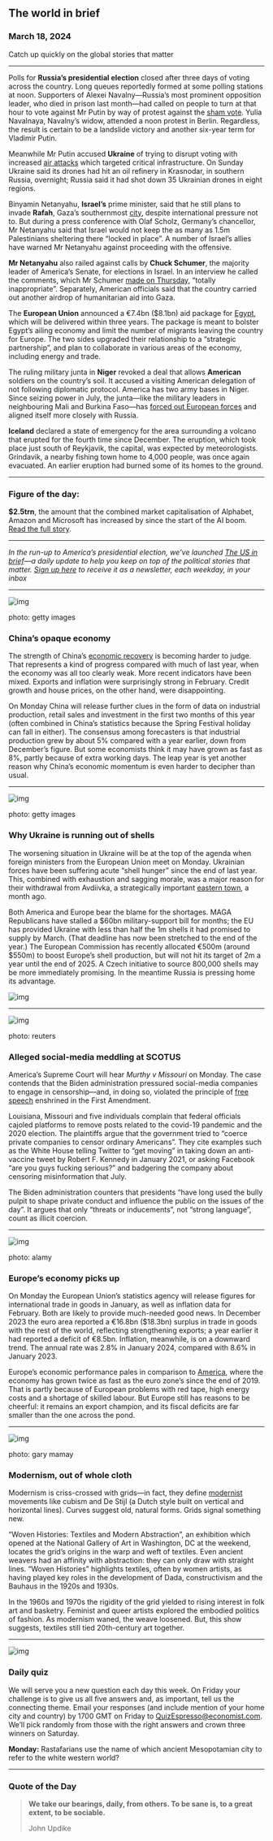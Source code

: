 ## The world in brief

### March 18, 2024

Catch up quickly on the global stories that matter



------



Polls for **Russia’s presidential election** closed after three days of voting across the country. Long queues reportedly formed at some polling stations at noon. Supporters of Alexei Navalny—Russia’s most prominent opposition leader, who died in prison last month—had called on people to turn at that hour to vote against Mr Putin by way of protest against the [sham vote](https://www.economist.com/europe/2024/03/12/russians-go-to-the-polls-in-a-sham-election-for-their-president). Yulia Navalnaya, Navalny’s widow, attended a noon protest in Berlin. Regardless, the result is certain to be a landslide victory and another six-year term for Vladimir Putin.

Meanwhile Mr Putin accused **Ukraine** of trying to disrupt voting with increased [air attacks](https://www.economist.com/interactive/europe/2024/03/13/vladivostok-is-a-window-into-wartime-russia) which targeted critical infrastructure. On Sunday Ukraine said its drones had hit an oil refinery in Krasnodar, in southern Russia, overnight; Russia said it had shot down 35 Ukrainian drones in eight regions.

Binyamin Netanyahu, **Israel’s** prime minister, said that he still plans to invade **Rafah**, Gaza’s southernmost [city](https://www.economist.com/middle-east-and-africa/2024/02/13/if-israel-invades-hell-looms-in-rafah), despite international pressure not to. But during a press conference with Olaf Scholz, Germany’s chancellor, Mr Netanyahu said that Israel would not keep the as many as 1.5m Palestinians sheltering there “locked in place”. A number of Israel’s allies have warned Mr Netanyahu against proceeding with the offensive.

**Mr Netanyahu** also railed against calls by **Chuck Schumer**, the majority leader of America’s Senate, for elections in Israel. In an interview he called the comments, which Mr Schumer [made on Thursday](https://www.economist.com/united-states/2024/03/16/chuck-schumer-and-joe-biden-pile-pressure-on-binyamin-netanyahu), “totally inappropriate”. Separately, American officials said that the country carried out another airdrop of humanitarian aid into Gaza.

The **European Union** announced a €7.4bn ($8.1bn) aid package for [Egypt](https://www.economist.com/middle-east-and-africa/2024/02/01/the-war-in-gaza-is-exacerbating-egypts-economic-collapse), which will be delivered within three years. The package is meant to bolster Egypt’s ailing economy and limit the number of migrants leaving the country for Europe. The two sides upgraded their relationship to a “strategic partnership”, and plan to collaborate in various areas of the economy, including energy and trade.

The ruling military junta in **Niger** revoked a deal that allows **American** soldiers on the country’s soil. It accused a visiting American delegation of not following diplomatic protocol. America has two army bases in Niger. Since seizing power in July, the junta—like the military leaders in neighbouring Mali and Burkina Faso—has [forced out European forces](https://www.economist.com/middle-east-and-africa/2023/09/25/why-emmanuel-macron-is-pulling-french-troops-out-of-niger) and aligned itself more closely with Russia.

**Iceland** declared a state of emergency for the area surrounding a volcano that erupted for the fourth time since December. The eruption, which took place just south of Reykjavik, the capital, was expected by meteorologists. Grindavik, a nearby fishing town home to 4,000 people, was once again evacuated. An earlier eruption had burned some of its homes to the ground.



------



### Figure of the day: 

**$2.5trn**, the amount that the combined market capitalisation of Alphabet, Amazon and Microsoft has increased by since the start of the AI boom. [Read the full story](https://www.economist.com/business/2024/03/17/just-how-rich-are-businesses-getting-in-the-ai-gold-rush).



------



*In the run-up to America’s presidential election, we’ve launched [The US in brief](https://www.economist.com/us-in-brief)—a daily update to help you keep on top of the political stories that matter. [Sign up here](https://www.economist.com/newsletters/us-in-brief) to receive it as a newsletter, each weekday, in your inbox*



------



![img](https://niceboy.online/insight/public/Espresso/PHOTOS/20240316_dap364.jpg)

photo: getty images

### China’s opaque economy

The strength of China’s [economic recovery](https://www.economist.com/finance-and-economics/2024/03/14/chinas-economic-bright-spots-provide-a-warning) is becoming harder to judge. That represents a kind of progress compared with much of last year, when the economy was all too clearly weak. More recent indicators have been mixed. Exports and inflation were surprisingly strong in February. Credit growth and house prices, on the other hand, were disappointing.

On Monday China will release further clues in the form of data on industrial production, retail sales and investment in the first two months of this year (often combined in China’s statistics because the Spring Festival holiday can fall in either). The consensus among forecasters is that industrial production grew by about 5% compared with a year earlier, down from December’s figure. But some economists think it may have grown as fast as 8%, partly because of extra working days. The leap year is yet another reason why China’s economic momentum is even harder to decipher than usual.



------



![img](https://niceboy.online/insight/public/Espresso/PHOTOS/20240316_dap374.jpg)

photo: getty images

### Why Ukraine is running out of shells

The worsening situation in Ukraine will be at the top of the agenda when foreign ministers from the European Union meet on Monday. Ukrainian forces have been suffering acute “shell hunger” since the end of last year. This, combined with exhaustion and sagging morale, was a major reason for their withdrawal from Avdiivka, a strategically important [eastern town](https://www.economist.com/europe/2024/02/17/avdiivka-falls-at-last-as-russia-presses-along-the-front-line), a month ago.

Both America and Europe bear the blame for the shortages. MAGA Republicans have stalled a $60bn military-support bill for months; the EU has provided Ukraine with less than half the 1m shells it had promised to supply by March. (That deadline has now been stretched to the end of the year.) The European Commission has recently allocated €500m (around $550m) to boost Europe’s shell production, but will not hit its target of 2m a year until the end of 2025. A Czech initiative to source 800,000 shells may be more immediately promising. In the meantime Russia is pressing home its advantage.

![img](https://niceboy.online/insight/public/Espresso/PHOTOS/20240323_DAC838.jpg)



------



![img](https://niceboy.online/insight/public/Espresso/PHOTOS/20240316_dap375.jpg)

photo: reuters

### Alleged social-media meddling at SCOTUS

America’s Supreme Court will hear *Murthy v Missouri* on Monday. The case contends that the Biden administration pressured social-media companies to engage in censorship—and, in doing so, violated the principle of [free speech](https://www.economist.com/united-states/2024/02/23/two-ideas-of-free-speech-duel-at-americas-supreme-court) enshrined in the First Amendment.

Louisiana, Missouri and five individuals complain that federal officials cajoled platforms to remove posts related to the covid-19 pandemic and the 2020 election. The plaintiffs argue that the government tried to “coerce private companies to censor ordinary Americans”. They cite examples such as the White House telling Twitter to “get moving” in taking down an anti-vaccine tweet by Robert F. Kennedy in January 2021, or asking Facebook “are you guys fucking serious?” and badgering the company about censoring misinformation that July.

The Biden administration counters that presidents “have long used the bully pulpit to shape private conduct and influence the public on the issues of the day”. It argues that only “threats or inducements”, not “strong language”, count as illicit coercion.



------



![img](https://niceboy.online/insight/public/Espresso/PHOTOS/20240316_dap371.jpg)

photo: alamy

### Europe’s economy picks up

On Monday the European Union’s statistics agency will release figures for international trade in goods in January, as well as inflation data for February. Both are likely to provide much-needed good news. In December 2023 the euro area reported a €16.8bn ($18.3bn) surplus in trade in goods with the rest of the world, reflecting strengthening exports; a year earlier it had reported a deficit of €8.5bn. Inflation, meanwhile, is on a downward trend. The annual rate was 2.8% in January 2024, compared with 8.6% in January 2023.

Europe’s economic performance pales in comparison to [America](https://www.economist.com/leaders/2024/03/14/americas-extraordinary-economy-keeps-defying-the-pessimists), where the economy has grown twice as fast as the euro zone’s since the end of 2019. That is partly because of European problems with red tape, high energy costs and a shortage of skilled labour. But Europe still has reasons to be cheerful: it remains an export champion, and its fiscal deficits are far smaller than the one across the pond.



------



![img](https://niceboy.online/insight/public/Espresso/PHOTOS/20240316_dap330.jpg)

photo: gary mamay

### Modernism, out of whole cloth

Modernism is criss-crossed with grids—in fact, they define [modernist](https://www.economist.com/culture/2022/12/01/ukraines-modernist-art-has-defied-censorship-and-missiles) movements like cubism and De Stijl (a Dutch style built on vertical and horizontal lines). Curves suggest old, natural forms. Grids signal something new.

“Woven Histories: Textiles and Modern Abstraction”, an exhibition which opened at the National Gallery of Art in Washington, DC at the weekend, locates the grid’s origins in the warp and weft of textiles. Even ancient weavers had an affinity with abstraction: they can only draw with straight lines. “Woven Histories” highlights textiles, often by women artists, as having played key roles in the development of Dada, constructivism and the Bauhaus in the 1920s and 1930s.

In the 1960s and 1970s the rigidity of the grid yielded to rising interest in folk art and basketry. Feminist and queer artists explored the embodied politics of fashion. As modernism waned, the weave loosened. But, this show suggests, textiles still tied 20th-century art together.



------



![img](https://niceboy.online/insight/public/Espresso/PHOTOS/EspressoQuiz_102.jpeg)

### Daily quiz

We will serve you a new question each day this week. On Friday your challenge is to give us all five answers and, as important, tell us the connecting theme. Email your responses (and include mention of your home city and country) by 1700 GMT on Friday to [QuizEspresso@economist.com](https://mail.google.com/mail/?view=cm&fs=1&tf=1&to=QuizEspresso@economist.com). We’ll pick randomly from those with the right answers and crown three winners on Saturday.

**Monday:** Rastafarians use the name of which ancient Mesopotamian city to refer to the white western world?



------



### Quote of the Day

> **We take our bearings, daily, from others. To be sane is, to a great extent, to be sociable.**
>
> John Updike





